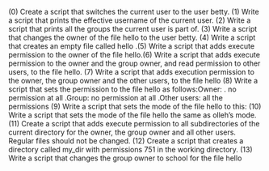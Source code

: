 (0)	Create a script that switches the current user to the user betty. (1) Write a script that prints the effective username of the current user. (2) Write a script that prints all the groups the current user is part of. (3) Write a script that changes the owner of the file hello to the user betty. (4) Write a script that creates an empty file called hello .(5) Write a script that adds execute permission to the owner of the file hello.(6) Write a script that adds execute permission to the owner and the group owner, and read permission to other users, to the file hello. (7) Write a script that adds execution permission to the owner, the group owner and the other users, to the file hello (8) Write a script that sets the permission to the file hello as follows:Owner: . no permission at all .Group: no permission at all .Other users: all the permissions (9) Write a script that sets the mode of the file hello to this: (10) Write a script that sets the mode of the file hello the same as olleh’s mode. (11) Create a script that adds execute permission to all subdirectories of the current directory for the owner, the group owner and all other users. Regular files should not be changed. (12) Create a script that creates a directory called my_dir with permissions 751 in the working directory. (13) Write a script that changes the group owner to school for the file hello
